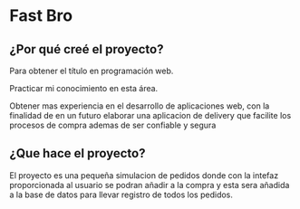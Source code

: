 # Fast Bro

## ¿Por qué creé el proyecto?

Para obtener el título en programación web.

Practicar mi conocimiento en esta área.

Obtener mas experiencia en el desarrollo de aplicaciones web, con la finalidad de en un futuro elaborar una aplicacion de delivery que facilite los procesos de compra ademas de ser confiable y segura

## ¿Que hace el proyecto?

El proyecto es una pequeña simulacion de pedidos donde con la intefaz proporcionada al usuario se podran añadir a la compra y esta sera añadida a la base de datos para llevar registro de todos los pedidos.
